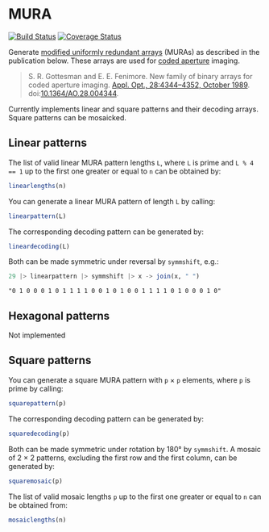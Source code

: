 # MURA

[![Build Status](https://travis-ci.org/kkretschmer/MURA.jl.svg?branch=master)](https://travis-ci.org/kkretschmer/MURA.jl)
[![Coverage Status](https://coveralls.io/repos/github/kkretschmer/MURA.jl/badge.svg?branch=master)](https://coveralls.io/github/kkretschmer/MURA.jl?branch=master)

Generate [modified uniformly redundant arrays][mura] (MURAs) as
described in the publication below.  These arrays are used for [coded
aperture][ca] imaging.

[mura]: https://en.wikipedia.org/wiki/Modified_Uniformly_Redundant_Array
[ca]: https://en.wikipedia.org/wiki/Coded_aperture

> S. R. Gottesman and E. E. Fenimore. New family of binary arrays for
> coded aperture imaging. [Appl. Opt., 28:4344–4352, October
> 1989][ads]. doi:[10.1364/AO.28.004344](https://doi.org/10.1364/AO.28.004344).

[ads]: http://adsabs.harvard.edu/abs/1989ApOpt..28.4344G

Currently implements linear and square patterns and their decoding arrays.
Square patterns can be mosaicked.

## Linear patterns

The list of valid linear MURA pattern lengths `L`, where `L` is prime
and `L % 4 == 1` up to the first one greater or equal to `n` can be
obtained by:

```julia
linearlengths(n)
```

You can generate a linear MURA pattern of length `L` by calling:

```julia
linearpattern(L)
```

The corresponding decoding pattern can be generated by:

```julia
lineardecoding(L)
```

Both can be made symmetric under reversal by `symmshift`, e.g.:

```julia
29 |> linearpattern |> symmshift |> x -> join(x, " ")
```

    "0 1 0 0 0 1 0 1 1 1 1 0 0 1 0 1 0 0 1 1 1 1 0 1 0 0 0 1 0"

## Hexagonal patterns

Not implemented

## Square patterns

You can generate a square MURA pattern with `p` × `p` elements, where
`p` is prime by calling:

```julia
squarepattern(p)
```

The corresponding decoding pattern can be generated by:

```julia
squaredecoding(p)
```

Both can be made symmetric under rotation by 180° by `symmshift`.  A
mosaic of 2 × 2 patterns, excluding the first row and the first
column, can be generated by:

```julia
squaremosaic(p)
```

The list of valid mosaic lengths `p` up to the first one greater or
equal to `n` can be obtained from:

```julia
mosaiclengths(n)
```
